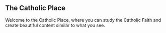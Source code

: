 ## The Catholic Place
Welcome to the Catholic Place, where you can study the Catholic Faith and create beautiful content similar to what you see.


